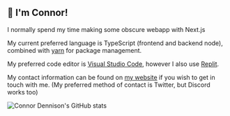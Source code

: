 ## 👋 I'm Connor!

I normally spend my time making some obscure webapp with Next.js

My current preferred language is TypeScript (frontend and backend node), combined with [yarn](https://yarnpkg.com/) for package management.

My preferred code editor is [Visual Studio Code](https://code.visualstudio.com/), however I also use [Replit](https://replit.com/@cnnd).

My contact information can be found on [my website](https://cnnd.co.uk) if you wish to get in touch with me. (My preferred method of contact is Twitter, but Discord works too)

![Connor Dennison's GitHub stats](https://github-readme-stats.vercel.app/api?username=connordennison&show_icons=true&theme=synthwave)
